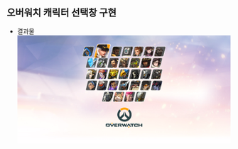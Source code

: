﻿## 오버워치 캐릭터 선택창 구현

- 결과물
![enter image description here](https://github.com/FriedBob/OverwatchCharacterSelect/blob/main/result.png?raw=true)

